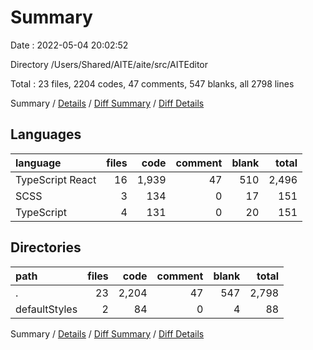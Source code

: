 # Summary

Date : 2022-05-04 20:02:52

Directory /Users/Shared/AITE/aite/src/AITEditor

Total : 23 files,  2204 codes, 47 comments, 547 blanks, all 2798 lines

Summary / [Details](details.md) / [Diff Summary](diff.md) / [Diff Details](diff-details.md)

## Languages
| language | files | code | comment | blank | total |
| :--- | ---: | ---: | ---: | ---: | ---: |
| TypeScript React | 16 | 1,939 | 47 | 510 | 2,496 |
| SCSS | 3 | 134 | 0 | 17 | 151 |
| TypeScript | 4 | 131 | 0 | 20 | 151 |

## Directories
| path | files | code | comment | blank | total |
| :--- | ---: | ---: | ---: | ---: | ---: |
| . | 23 | 2,204 | 47 | 547 | 2,798 |
| defaultStyles | 2 | 84 | 0 | 4 | 88 |

Summary / [Details](details.md) / [Diff Summary](diff.md) / [Diff Details](diff-details.md)